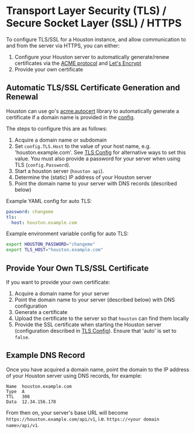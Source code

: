 
# Transport Layer Security (TLS) / Secure Socket Layer (SSL) / HTTPS

To configure TLS/SSL for a Houston instance, and allow communication to and from the server via HTTPS, 
you can either:
1. Configure your Houston server to automatically generate/renew certificates via the [ACME protocol](https://en.wikipedia.org/wiki/Automatic_Certificate_Management_Environment) and [Let's Encrypt](https://letsencrypt.org/)
2. Provide your own certificate

## Automatic TLS/SSL Certificate Generation and Renewal

Houston can use go's [acme.autocert](https://golang.org/x/crypto/acme/autocert) library to automatically generate a 
certificate if a domain name is provided in the [config](./config.md#tls-config).

The steps to configure this are as follows:

1. Acquire a domain name or subdomain
2. Set `config.TLS.Host` to the value of your host name, e.g. 'houston.example.com'. See [TLS Config](./config.md#tls-config) for alternative ways to set this value. You must also provide a password for your server when using TLS (`config.Password`).
3. Start a houston server (`houston api`). 
4. Determine the (static) IP address of your Houston server
5. Point the domain name to your server with DNS records (described below)

Example YAML config for auto TLS:

```yaml
password: changeme
tls:
  host: houston.example.com
```

Example environment variable config for auto TLS:

```bash
export HOUSTON_PASSWORD="changeme"
export TLS_HOST="houston.example.com"
```


## Provide Your Own TLS/SSL Certificate

If you want to provide your own certificate:
1. Acquire a domain name for your server
2. Point the domain name to your server (described below) with DNS configuration
3. Generate a certificate
4. Upload the certificate to the server so that `houston` can find them locally  
5. Provide the SSL certificate when starting the Houston server (configuration described in [TLS Config](./config.md#tls-config)). Ensure that 'auto' is set to `false`.

## Example DNS Record

Once you have acquired a domain name, point the domain to the IP address of your
Houston server using DNS records, for example:

    Name  houston.example.com
    Type  A
    TTL   300
    Data  12.34.156.178

From then on, your server's base URL will become `https://houston.example.com/api/v1`, i.e. `https://<your domain name>/api/v1`.

